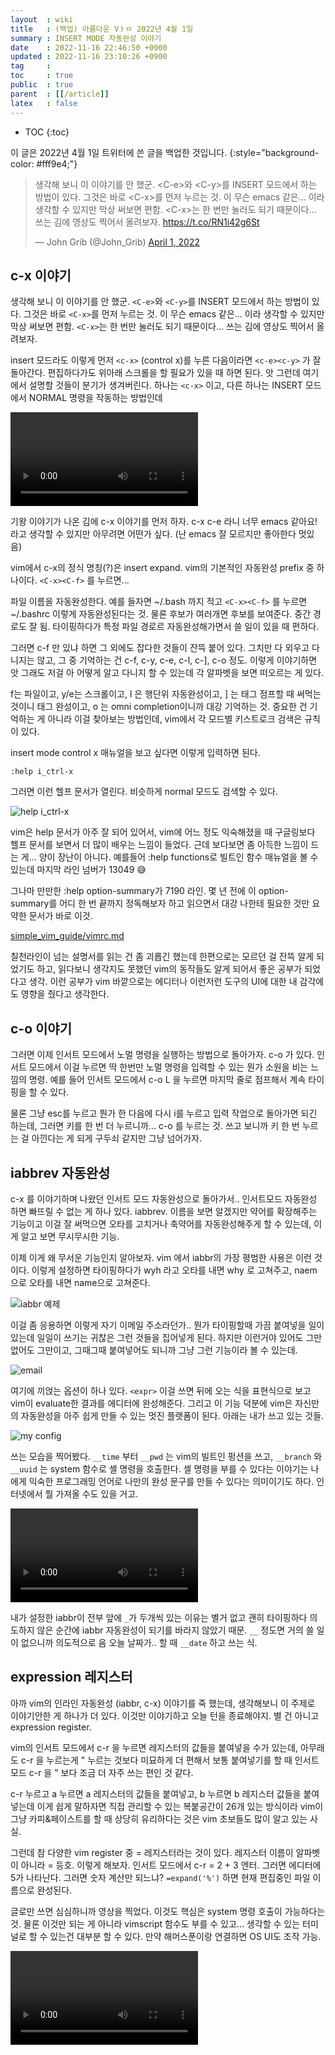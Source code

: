 ```yaml
---
layout  : wiki
title   : (백업) 아름다운 Vㅏㅁ 2022년 4월 1일
summary : INSERT MODE 자동완성 이야기
date    : 2022-11-16 22:46:50 +0900
updated : 2022-11-16 23:10:26 +0900
tag     : 
toc     : true
public  : true
parent  : [[/article]]
latex   : false
---
```

* TOC
{:toc}

>
이 글은 2022년 4월 1일 트위터에 쓴 글을 백업한 것입니다.
{:style="background-color: #fff9e4;"}

<blockquote class="twitter-tweet"><p lang="ko" dir="ltr">생각해 보니 이 이야기를 안 했군. &lt;C-e&gt;와 &lt;C-y&gt;를 INSERT 모드에서 하는 방법이 있다. 그것은 바로 &lt;C-x&gt;를 먼저 누르는 것. 이 무슨 emacs 같은... 이라 생각할 수 있지만 막상 써보면 편함. &lt;C-x&gt;는 한 번만 눌러도 되기 때문이다... 쓰는 김에 영상도 찍어서 올려보자. <a href="https://t.co/RN1i42g6St">https://t.co/RN1i42g6St</a></p>&mdash; John Grib (@John_Grib) <a href="https://twitter.com/John_Grib/status/1509873426684469251?ref_src=twsrc%5Etfw">April 1, 2022</a></blockquote> <script async src="https://platform.twitter.com/widgets.js" charset="utf-8"></script>

## c-x 이야기

생각해 보니 이 이야기를 안 했군.
`<C-e>`와 `<C-y>`를 INSERT 모드에서 하는 방법이 있다.
그것은 바로 `<C-x>`를 먼저 누르는 것.
이 무슨 emacs 같은... 이라 생각할 수 있지만 막상 써보면 편함.
`<C-x>`는 한 번만 눌러도 되기 때문이다...
쓰는 김에 영상도 찍어서 올려보자.

insert 모드라도 이렇게 먼저 `<c-x>` (control x)를 누른 다음이라면 `<c-e><c-y>` 가 잘 돌아간다.
편집하다가도 위아래 스크롤을 할 필요가 있을 때 하면 된다.
앗 그런데 여기에서 설명할 것들이 분기가 생겨버린다.
하나는 `<c-x>` 이고, 다른 하나는 INSERT 모드에서 NORMAL 명령을 작동하는 방법인데

<div>
<video controls autoplay loop><source src=" /resource/wiki/article/vim-night/20220401-insert-mode/tS33zBZAfBkVIB5j.mp4 " type="video/mp4"></video>
</div>

기왕 이야기가 나온 김에 c-x 이야기를 먼저 하자.
c-x c-e 라니 너무 emacs 같아요! 라고 생각할 수 있지만 아무려면 어떤가 싶다.
(난 emacs 잘 모르지만 좋아한다 멋있음)

vim에서 c-x의 정식 명칭(?)은 insert expand.
vim의 기본적인 자동완성 prefix 중 하나이다. `<C-x><C-f>` 를 누르면...

파일 이름을 자동완성한다.
예를 들자면 ~/.bash 까지 적고 `<C-x><C-f>` 를 누르면 ~/.bashrc 이렇게 자동완성된다는 것.
물론 후보가 여러개면 후보를 보여준다.
중간 경로도 잘 됨. 타이핑하다가 특정 파일 경로르 자동완성해가면서 쓸 일이 있을 때 편하다.

그러면 c-f 만 있냐 하면 그 외에도 잡다한 것들이 잔뜩 붙어 있다.
그치만 다 외우고 다니지는 않고, 그 중 기억하는 건 c-f, c-y, c-e, c-l, c-], c-o 정도.
이렇게 이야기하면 앗 그래도 저걸 아 어떻게 알고 다니지 할 수 있는데 각 알파벳을 보면 떠오르는 게 있다.

f는 파일이고, y/e는 스크롤이고, l 은 행단위 자동완성이고, ] 는 태그 점프할 때 써먹는 것이니 태그 완성이고, o 는 omni completion이니까 대강 기억하는 것.
중요한 건 기억하는 게 아니라 이걸 찾아보는 방법인데, vim에서 각 모드별 키스트로크 검색은 규칙이 있다. 

insert mode control x 매뉴얼을 보고 싶다면 이렇게 입력하면 된다.

```
:help i_ctrl-x
```

그러면 이런 헬프 문서가 열린다. 비슷하게 normal 모드도 검색할 수 있다.

![help i_ctrl-x]( /resource/wiki/article/vim-night/20220401-insert-mode/FPQqI8aVsAUkMOJ.jpg )

vim은 help 문서가 아주 잘 되어 있어서, vim에 어느 정도 익숙해졌을 때 구글링보다 헬프 문서를 보면서 더 많이 배우는 느낌이 들었다. 근데 보다보면 좀 아득한 느낌이 드는 게... 양이 장난이 아니다. 예를들어 :help functions로 빌트인 함수 매뉴얼을 볼 수 있는데 마지막 라인 넘버가 13049 😅

그나마 만만한 :help option-summary가 7190 라인. 몇 년 전에 이 option-summary를 어디 한 번 끝까지 정독해보자 하고 읽으면서 대강 나한테 필요한 것만 요약한 문서가 바로 이것.

[simple_vim_guide/vimrc.md]( https://github.com/johngrib/simple_vim_guide/blob/98ddf77a256f3a6fdb42746c5cc834329b4a0f43/md/vimrc.md )

칠천라인이 넘는 설명서를 읽는 건 좀 괴롭긴 했는데 한편으로는 모르던 걸 잔뜩 알게 되었기도 하고, 읽다보니 생각지도 못했던 vim의 동작들도 알게 되어서 좋은 공부가 되었다고 생각. 이런 공부가 vim 바깥으로는 에디터나 이런저런 도구의 UI에 대한 내 감각에도 영향을 줬다고 생각한다. 

## c-o 이야기

그러면 이제 인서트 모드에서 노멀 명령을 실행하는 방법으로 돌아가자. c-o 가 있다. 인서트 모드에서 이걸 누르면 딱 한번만 노멀 명령을 입력할 수 있는 뭔가 소원을 비는 느낌의 명령. 예를 들어 인서트 모드에서 c-o L 을 누르면 마지막 줄로 점프해서 계속 타이핑을 할 수 있다. 

물론 그냥 esc를 누르고 뭔가 한 다음에 다시 i를 누르고 입력 작업으로 돌아가면 되긴 하는데, 그러면 키를 한 번 더 누르니까... c-o 를 누르는 것. 쓰고 보니까 키 한 번 누르는 걸 아낀다는 게 되게 구두쇠 같지만 그냥 넘어가자. 

## iabbrev 자동완성

c-x 를 이야기하며 나왔던 인서트 모드 자동완성으로 돌아가서.. 인서트모드 자동완성 하면 빠뜨릴 수 없는 게 하나 있다. iabbrev. 이름을 보면 알겠지만 약어를 확장해주는 기능이고 이걸 잘 써먹으면 오타를 고치거나 축약어를 자동완성해주게 할 수 있는데, 이게 알고 보면 무시무시한 기능. 

이제 이게 왜 무서운 기능인지 알아보자. vim 에서 iabbr의 가장 평범한 사용은 이런 것이다. 이렇게 설정하면 타이핑하다가 wyh 라고 오타를 내면 why 로 고쳐주고, naem 으로 오타를 내면 name으로 고쳐준다.

![iabbr 예제]( /resource/wiki/article/vim-night/20220401-insert-mode/FPQvw1gVQAcLlJn.png )

이걸 좀 응용하면 이렇게 자기 이메일 주소라던가.. 뭔가 타이핑할때 가끔 붙여넣을 일이 있는데 일일이 쓰기는 귀찮은 그런 것들을 집어넣게 된다. 하지만 이런거야 있어도 그만 없어도 그만이고, 그때그때 붙여넣어도 되니까 그냥 그런 기능이라 볼 수 있는데.

![email]( /resource/wiki/article/vim-night/20220401-insert-mode/FPQwJmdVEAQcEsT.png )

여기에 끼얹는 옵션이 하나 있다.
`<expr>` 이걸 쓰면 뒤에 오는 식을 표현식으로 보고 vim이 evaluate한 결과를 에디터에 완성해준다. 그리고 이 기능 덕분에 vim은 자신만의 자동완성을 아주 쉽게 만들 수 있는 멋진 플랫폼이 된다. 아래는 내가 쓰고 있는 것들.

![my config]( /resource/wiki/article/vim-night/20220401-insert-mode/FPQwxGcVEAE9rQs.jpg )

쓰는 모습을 찍어봤다. `__time` 부터 `__pwd` 는 vim의 빌트인 펑션을 쓰고, `__branch` 와 `__uuid` 는 system 함수로 셸 명령을 호출한다. 셸 명령을 부를 수 있다는 이야기는 나에게 익숙한 프로그래밍 언어로 나만의 완성 문구를 만들 수 있다는 의미이기도 하다. 인터넷에서 뭘 가져올 수도 있을 거고.

<video controls autoplay loop><source src=" /resource/wiki/article/vim-night/20220401-insert-mode/CcSkwLbeIhkVx6tx.mp4 " type="video/mp4"></video>

내가 설정한 iabbr이 전부 앞에 `_`가 두개씩 있는 이유는 별거 없고 괜히 타이핑하다 의도하지 않은 순간에 iabbr 자동완성이 되기를 바라지 않았기 때문. `__` 정도면 거의 쓸 일이 없으니까 의도적으로 음 오늘 날짜가.. 할 때 `__date` 하고 쓰는 식.

## expression 레지스터

아까 vim의 인라인 자동완성 (iabbr, c-x) 이야기를 죽 했는데, 생각해보니 이 주제로 이야기안한 게 하나가 더 있다. 이것만 이야기하고 오늘 턴을 종료해야지. 별 건 아니고 expression register.

vim의 인서트 모드에서 c-r 을 누르면 레지스터의 값들을 붙여넣을 수가 있는데, 아무래도 c-r 을 누르는게 " 누르는 것보다 미묘하게 더 편해서 보통 붙여넣기를 할 때 인서트 모드 c-r 을 " 보다 조금 더 자주 쓰는 편인 것 같다.

c-r 누르고 a 누르면 a 레지스터의 값들을 붙여넣고, b 누르면 b 레지스터 값들을 붙여넣는데 이게 쉽게 말하자면 직접 관리할 수 있는 복붙공간이 26개 있는 방식이라 vim이 그냥 카피&페이스트를 할 때 상당히 유리하다는 것은 vim 초보들도 많이 알고 있는 사실.

그런데 참 다양한 vim register 중 = 레지스터라는 것이 있다. 레지스터 이름이 알파벳이 아니라 = 등호. 이렇게 해보자. 인서트 모드에서 c-r = 2 + 3 엔터. 그러면 에디터에 5가 나타난다. 그러면 숫자 계산만 되느냐? `=expand('%')` 하면 현재 편집중인 파일 이름으로 완성된다.

글로만 쓰면 심심하니까 영상을 찍었다. 이것도 핵심은 system 명령 호출이 가능하다는 것. 물론 이것만 되는 게 아니라 vimscript 함수도 부를 수 있고... 생각할 수 있는 터미널로 할 수 있는건 대부분 할 수 있다. 만약 해머스푼이랑 연결하면 OS UI도 조작 가능.

<video controls autoplay loop><source src=" /resource/wiki/article/vim-night/20220401-insert-mode/bMjG-9exkJNUPKBK.mp4 " type="video/mp4"></video>

